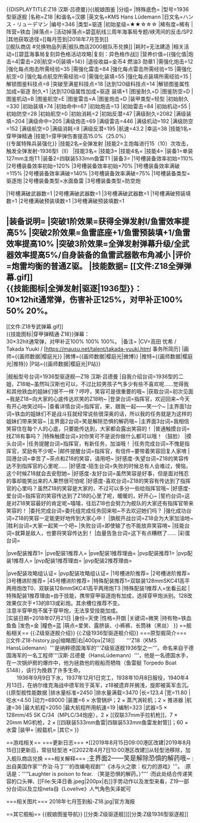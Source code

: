 {{DISPLAYTITLE:Z18 汉斯·吕德曼}}{{舰娘图鉴 
|分组=
|特殊底色=
|型号=1936型驱逐舰
|名称=Z18
|和谐名=汉娜
|英文名=KMS Hans Lüdemann
|日文名=ハンス・リューデマン
|编号=346
|类型=驱逐
|初始星级=★★☆☆☆
|稀有度=稀有
|阵营=铁血
|掉落点=
|活动掉落点=碧蓝航线三周年海事局专题/峡湾间的反击/SP2
|其他获取途径=[[每月签到|2018年7月签到]]<br>[[舰队商店 #兑换物品列表|舰队商店2000舰队币兑换]]
|耗时=无法建造
|相关活动=[[碧蓝海事局复刻异色格活动攻略|复刻：异色格作战]]
|营养价值={{强化值|炮击=4|雷击=28|航空=0|装填=14}}
|退役收益=金币4 燃油3 勋章1
|需强化炮击=12
|强化每点炮击所需经验=35
|需强化雷击=84
|强化每点雷击所需经验=15
|需强化航空=0
|强化每点航空所需经验=0
|需强化装填=55
|强化每点装填所需经验=15
|解锁图鉴科技点=8
|突破至满星科技点=18
|达到120级科技点=14
|解锁图鉴属性加成=驱逐 耐久+1
|达到120级属性加成=驱逐 装填+1
|图鉴耐久=D
|图鉴防空=D
|图鉴机动=B
|图鉴航空=E
|图鉴雷击=A
|图鉴炮击=D
|装甲类型=轻型
|初始耐久=330
|初始装填=74
|初始命中=67
|初始炮击=13
|初始雷击=84
|初始机动=55
|初始防空=28
|初始航空=0
|初始消耗=2
|初始反潜=47
|满级耐久=2082
|满级装填=204
|满级命中=205
|满级炮击=69
|满级雷击=446
|满级机动=192
|满级防空=152
|满级航空=0
|满级消耗=8
|满级反潜=195
|航速=43.2
|幸运=38
|技能1名=穿甲弹精通
|技能1=穿甲弹伤害提高15.0%（25.0%）<br>{{专属特殊兵装强化}}
|技能2名=全弹发射
|技能2=主炮每进行15（10）次攻击，触发全弹发射-1936型I（II）
|技能3名=
|技能3=
|技能4名=
|技能4=
|装备1=单装127mm主炮T1
|装备2=四联装533mm鱼雷T1
|装备3=
|1号槽装备效率初始=110%
|2号槽装备效率初始=120%
|3号槽装备效率初始=70%
|1号槽装备效率满破=115%
|2号槽装备效率满破=140%
|3号槽装备效率满破=75%
|1号槽装备类型=驱逐炮
|2号槽装备类型=水面鱼雷
|3号槽装备类型=防空炮
<!--鱼雷底座数不代表武器数，不了解的请勿修改数据。-->
|1号槽满破武器数=1
|2号槽满破武器数=1
|3号槽满破武器数=1
|1号槽满破预装填数=1
|2号槽满破预装填数=1
|3号槽满破预装填数=1

|装备说明=
|突破1阶效果=获得全弹发射I/鱼雷效率提高5%
|突破2阶效果=鱼雷底座+1/鱼雷预装填+1/鱼雷效率提高10%
|突破3阶效果=全弹发射弹幕升级/全武器效率提高5%/自身装备的鱼雷武器散布角减小
|评价=炮雷均衡的普通Z驱。
|技能数据=
[[文件:Z18全弹弹幕.gif]]<br>
{{技能图标|全弹发射|驱逐|1936型}}：<br>
10×12hit通常弹，伤害补正125%，对甲补正100% 50% 20%。
----
[[文件:Z18专武弹幕.gif]]<br>
{{技能图标|穿甲弹精通·Z18}}弹幕：<br>
30×32hit通常弹，对甲补正100% 100% 100%。
|备注=
|CV=高田 忧希 / Takada Yuuki / [https://mausu.net/talent/takada-yuuki.html 事务所简历]
|画师={{画师数据|樱庭光}}
|微博={{画师数据|樱庭光|微博}}
|推特={{画师数据|樱庭光|推特}}
|P站={{画师数据|樱庭光|P站}} 

|舰船型号台词=1936型驱逐舰—Z18 汉斯·吕德曼
|自我介绍台词=1936型的二姐，Z18呦~虽然叫汉斯也可以，不过比较男孩子气多少有些不喜欢呢……觉得我和其他铁血的姐妹们很不一样？哼哼，笑容可是很重要的哦~
|获取台词=初次见面~我是Z18~向大家的心底传达欢笑的Z18哟~
|登录台词=指挥官，欢迎回来~今天有开心地笑过吗~
|查看详情台词=指挥官，来，跟我一起——笑一个~
|主界面1台词=铁血的姐妹们不是战斗狂就经常说些很深奥的话，所以我的任务就是为这样的姐妹们带来笑容~
|主界面2台词=笑是解除恐惧的解药哦~
|主界面3台词=我相信笑容住在每个人的心底，只要能传达到，大家都会露出笑容的！
|普通触摸台词=找Z18有事吗？
|特殊触摸台词=对你笑可不是说你做什么都可以哦！（鼓脸）
|摸头台词=
|任务提醒台词=指挥官，有新任务，加油哦！
|任务完成台词=不愧是指挥官，奖励有不少呢~
|邮件提醒台词=指挥官，有信件~要带着笑容回复人家唷
|回港台词=幸苦了~茶点和Z18的笑容，请用吧~
|好感度-失望台词=Z18的笑容传达不到指挥官的心里呢……
|好感度-陌生台词=失败的时候总有人会难过，懊恼，这个时候Z18就会去安慰她~
|好感度-友好台词=虽然笑容是好事，但是面对残忍的事却能笑出来的人果然很可怕呢
|好感度-喜欢台词=Z18的笑容有传达到了指挥官的心里吗？虽然Z18的笑容是大家的，不过可以多分一些给指挥官哦~
|好感度-爱台词=指挥官的笑容传达到了Z18的心里了呢，暖暖的，好开心~
|誓约台词=这是对Z18笑容最好的肯定呢~嘻嘻，往后Z18也会努力为舰队的大家还有指挥官带来笑容的！
|委托完成台词=委托组完成任务回来啦~不去欢迎她们吗？
|强化成功台词=Z18的笑容一定能更好地传到大家心中！
|旗舰开战台词=Z18会为大家加油地~
|胜利台词=大家一起笑一个吧~
|失败台词=即使输了也不能放弃笑容唷~
|技能台词=就算是敌人，也要将笑容传达到！
|血量告急台词=这下有点糟糕了……
|彩蛋台词=

|pve配装推荐1=
|pve配装1推荐人=
|pve配装1推荐理由=
|pvp配装推荐1=
|pvp配装1推荐人=
|pvp配装1推荐理由=
|pvp配装2推荐理由=

|pve配装攻略组认证=
|pvp配装攻略组认证=
|1号槽进阶推荐=
|2号槽进阶推荐=
|3号槽进阶推荐=
|45号槽进阶推荐=
|特殊配装推荐1=双联装128mmSKC41高平两用炮改T0、双联装128mmSKC41高平两用炮T3
|特殊配装1推荐人=坐看云起
|特殊配装1推荐理由=由于技能，携带穿甲驱逐炮有加成，选择穿甲炮派别。128改效果仅次于+13的B13或彩炮。其余槽位推荐不变。<br>
注意半穿甲炮不属于穿甲炮，无法享受技能加成。<br>
|实装日期=2018年07月21日
|身份=天使
|性格=开朗
|关键词=微笑
|持有物=铁血鱼鱼
|发色=金
|瞳色=蓝
|萌点=爱笑、露脐装、小裤裤、长筒袜（黑丝）
}}
==舰船相关==
{{:Z级驱逐舰介绍}}
{{:Z级1936型驱逐舰介绍}}
===原型舰简介===
[[文件:Z18-history.jpg|缩略图|右|400px|Z18]]
　　'''Z18（KMS HansLüdemann）'''是纳粹德国海军的'''Z级驱逐舰1936型之一'''。命名来自于德国海军的一名工程师'''汉斯·吕德曼（HansLüdemann）'''，他是一名德国水手，在一次锅炉房的爆炸中，他为拯救他的舰船而牺牲（鱼雷艇 Torpedo Boat S148），该行为挽救了许多生命。<br>
　　1936年9月9日下水，1937年12月1日完工，1938年10月8日服役，1940年4月13日，在纳尔维克海战中德军败于英军，z18被遗弃并搁浅，旋即被英军击沉。<br>
{{原型舰性能数据
|排水量标准=2450 
|排水量满载=3470
|长=123.4
|宽=11.80
|吃水=4.50
|动力=69000 
|装置=6 × 水管锅炉；2 × 蒸汽涡轮机；2 × 推进器
|航速=36
|最大航程=2050
|最大航程所用航速=19
|编制=323
|武器=5 × 128mm/45 SK C/34（MPLC/34炮座），2 × [[双联37mm手拉机枪]]，7 × 20mm MG机枪，2 × [[四联装533mm鱼雷|四联装533mm鱼雷发射管]]；60 × 水雷
|装甲=
|舰载机=
|其它=
}}

==游戏相关==
===更新日志===
*[[2019年8月15日09:00港区改建|2019年8月15日]]更新后，常驻轻型池
*[[2022年4月7日10:00港区改建]]从轻型池移除，加入舰队商店兑换
===相关解释===
;<big>主界面2——笑是解除恐惧的解药哦~</big>
:出自美国作家'''乔治·马丁'''的改编电视剧'''《冰与火之歌：权力的游戏》'''。
:原话是：'''“Laughter is poison to fear. （笑是恐惧的解药。）”'''
:而此处结合传递笑容的口头禅、[[File:矢泽日香.jpeg|200px|右]]手势动作以及发型来看，Z19一部分台词以及立绘neta自《Lovelive》人气角色矢泽妮可

===相关图片===
<gallery mode="packed" heights="300px">
2018年七月签到船-Z18.jpg|官方海报
</gallery>

==其它舰船==
{{舰娘图鉴导航}}
[[分类:Z级驱逐舰]][[分类:Z级1936型驱逐舰]]